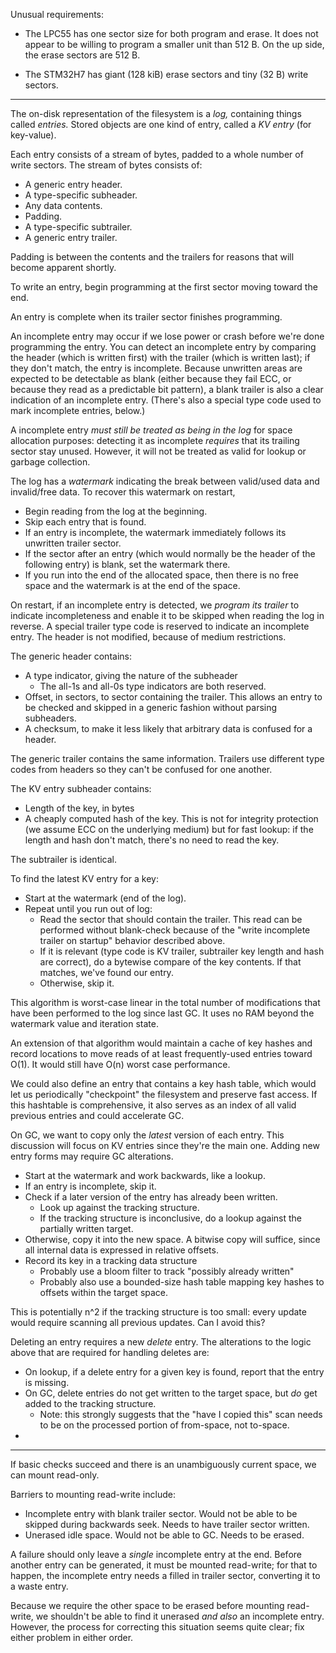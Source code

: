 Unusual requirements:

- The LPC55 has one sector size for both program and erase. It does not appear
  to be willing to program a smaller unit than 512 B. On the up side, the erase
  sectors are 512 B.

- The STM32H7 has giant (128 kiB) erase sectors and tiny (32 B) write sectors.


---

The on-disk representation of the filesystem is a _log,_ containing things
called _entries._ Stored objects are one kind of entry, called a _KV entry_ (for
key-value).

Each entry consists of a stream of bytes, padded to a whole number of write
sectors. The stream of bytes consists of:

- A generic entry header.
- A type-specific subheader.
- Any data contents.
- Padding.
- A type-specific subtrailer.
- A generic entry trailer.

Padding is between the contents and the trailers for reasons that will become
apparent shortly.

To write an entry, begin programming at the first sector moving toward the end.

An entry is complete when its trailer sector finishes programming.

An incomplete entry may occur if we lose power or crash before we're done
programming the entry. You can detect an incomplete entry by comparing the
header (which is written first) with the trailer (which is written last); if
they don't match, the entry is incomplete. Because unwritten areas are expected
to be detectable as blank (either because they fail ECC, or because they read as
a predictable bit pattern), a blank trailer is also a clear indication of an
incomplete entry. (There's also a special type code used to mark incomplete
entries, below.)

A incomplete entry _must still be treated as being in the log_ for space
allocation purposes: detecting it as incomplete _requires_ that its trailing
sector stay unused. However, it will not be treated as valid for lookup or
garbage collection.


The log has a _watermark_ indicating the break between valid/used data and
invalid/free data. To recover this watermark on restart,

- Begin reading from the log at the beginning.
- Skip each entry that is found.
- If an entry is incomplete, the watermark immediately follows its unwritten
  trailer sector.
- If the sector after an entry (which would normally be the header of the
  following entry) is blank, set the watermark there.
- If you run into the end of the allocated space, then there is no free space
  and the watermark is at the end of the space.

On restart, if an incomplete entry is detected, we _program its trailer_ to
indicate incompleteness and enable it to be skipped when reading the log in
reverse. A special trailer type code is reserved to indicate an incomplete
entry. The header is not modified, because of medium restrictions.


The generic header contains:

- A type indicator, giving the nature of the subheader
    - The all-1s and all-0s type indicators are both reserved.
- Offset, in sectors, to sector containing the trailer. This allows an entry to
  be checked and skipped in a generic fashion without parsing subheaders.
- A checksum, to make it less likely that arbitrary data is confused for a
  header.

The generic trailer contains the same information. Trailers use different type
codes from headers so they can't be confused for one another.


The KV entry subheader contains:

- Length of the key, in bytes
- A cheaply computed hash of the key. This is not for integrity protection (we
  assume ECC on the underlying medium) but for fast lookup: if the length and
  hash don't match, there's no need to read the key.

The subtrailer is identical.


To find the latest KV entry for a key:

- Start at the watermark (end of the log).
- Repeat until you run out of log:
    - Read the sector that should contain the trailer. This read can be
      performed without blank-check because of the "write incomplete trailer on
      startup" behavior described above.
    - If it is relevant (type code is KV trailer, subtrailer key length and hash
      are correct), do a bytewise compare of the key contents. If that matches,
      we've found our entry.
    - Otherwise, skip it.

This algorithm is worst-case linear in the total number of modifications that
have been performed to the log since last GC. It uses no RAM beyond the
watermark value and iteration state.


An extension of that algorithm would maintain a cache of key hashes and record
locations to move reads of at least frequently-used entries toward O(1). It
would still have O(n) worst case performance.


We could also define an entry that contains a key hash table, which would let us
periodically "checkpoint" the filesystem and preserve fast access. If this
hashtable is comprehensive, it also serves as an index of all valid previous
entries and could accelerate GC.


On GC, we want to copy only the _latest_ version of each entry. This discussion
will focus on KV entries since they're the main one. Adding new entry forms may
require GC alterations.

- Start at the watermark and work backwards, like a lookup.
- If an entry is incomplete, skip it.
- Check if a later version of the entry has already been written.
    - Look up against the tracking structure.
    - If the tracking structure is inconclusive, do a lookup against the
      partially written target.
- Otherwise, copy it into the new space. A bitwise copy will suffice, since all
  internal data is expressed in relative offsets.
- Record its key in a tracking data structure
    - Probably use a bloom filter to track "possibly already written"
    - Probably also use a bounded-size hash table mapping key hashes to offsets
      within the target space.

This is potentially n^2 if the tracking structure is too small: every update
would require scanning all previous updates. Can I avoid this?



Deleting an entry requires a new _delete_ entry. The alterations to the logic
above that are required for handling deletes are:

- On lookup, if a delete entry for a given key is found, report that the entry
  is missing.
- On GC, delete entries do not get written to the target space, but _do_ get
  added to the tracking structure.
    - Note: this strongly suggests that the "have I copied this" scan needs to
      be on the processed portion of from-space, not to-space.
- 

---

If basic checks succeed and there is an unambiguously current space, we can
mount read-only.

Barriers to mounting read-write include:

- Incomplete entry with blank trailer sector. Would not be able to be skipped
  during backwards seek. Needs to have trailer sector written.
- Unerased idle space. Would not be able to GC. Needs to be erased.

A failure should only leave a _single_ incomplete entry at the end. Before
another entry can be generated, it must be mounted read-write; for that to
happen, the incomplete entry needs a filled in trailer sector, converting it to
a waste entry.

Because we require the other space to be erased before mounting read-write, we
shouldn't be able to find it unerased _and also_ an incomplete entry. However,
the process for correcting this situation seems quite clear; fix either problem
in either order.


